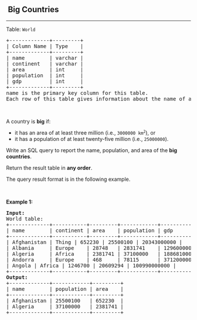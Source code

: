 <h2>  Big Countries</h2><hr><div><p>Table: <code>World</code></p>

<pre>+-------------+---------+<font></font>
| Column Name | Type    |<font></font>
+-------------+---------+<font></font>
| name        | varchar |<font></font>
| continent   | varchar |<font></font>
| area        | int     |<font></font>
| population  | int     |<font></font>
| gdp         | int     |<font></font><font style="vertical-align: inherit;"><font style="vertical-align: inherit;">
+-------------+---------+</font></font><font></font>
name is the primary key column for this table.<font></font>
Each row of this table gives information about the name of a country, the continent to which it belongs, its area, the population, and its GDP value.<font></font>
</pre>

<p>&nbsp;</p>

<p>A country is <strong>big</strong> if:</p>

<ul>
	<li>it has an area of at least&nbsp;three million (i.e., <code>3000000 km<sup>2</sup></code>), or</li>
	<li>it has a population of at least&nbsp;twenty-five million (i.e., <code>25000000</code>).</li>
</ul>

<p>Write an SQL query to report the name, population, and area of the <strong>big countries</strong>.</p>

<p>Return the result table in <strong>any order</strong>.</p>

<p>The query result format is in the following example.</p>

<p>&nbsp;</p>
<p><strong class="example">Example 1:</strong></p>

<pre><strong>Input:</strong> <font></font>
World table:<font></font>
+-------------+-----------+---------+------------+--------------+<font></font>
| name        | continent | area    | population | gdp          |<font></font><font style="vertical-align: inherit;"><font style="vertical-align: inherit;">
+-------------+-----------+---------+------------+--------------+</font></font><font></font><font style="vertical-align: inherit;"><font style="vertical-align: inherit;">
| </font><font style="vertical-align: inherit;">Afghanistan | </font><font style="vertical-align: inherit;">Thing | </font><font style="vertical-align: inherit;">652230 | </font><font style="vertical-align: inherit;">25500100 | </font><font style="vertical-align: inherit;">20343000000 |</font></font><font></font>
| Albania     | Europe    | 28748   | 2831741    | 12960000000  |<font></font>
| Algeria     | Africa    | 2381741 | 37100000   | 188681000000 |<font></font>
| Andorra     | Europe    | 468     | 78115      | 3712000000   |<font></font><font style="vertical-align: inherit;"><font style="vertical-align: inherit;">
| </font><font style="vertical-align: inherit;">Angola | </font><font style="vertical-align: inherit;">Africa | </font><font style="vertical-align: inherit;">1246700 | </font><font style="vertical-align: inherit;">20609294 | </font><font style="vertical-align: inherit;">100990000000 |</font></font><font></font>
+-------------+-----------+---------+------------+--------------+<font></font>
<strong>Output:</strong> <font></font>
+-------------+------------+---------+<font></font>
| name        | population | area    |<font></font><font style="vertical-align: inherit;"><font style="vertical-align: inherit;">
+-------------+------------+---------+</font></font><font></font>
| Afghanistan | 25500100   | 652230  |<font></font>
| Algeria     | 37100000   | 2381741 |<font></font><font style="vertical-align: inherit;"><font style="vertical-align: inherit;">
+-------------+------------+---------+</font></font><font></font>
</pre>
</div>